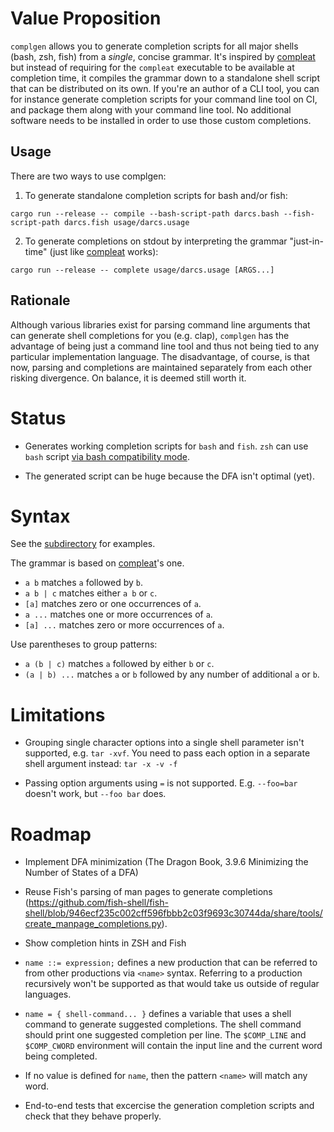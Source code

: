 # Value Proposition

`complgen` allows you to generate completion scripts for all major shells (bash, zsh, fish) from a *single*,
concise grammar.  It's inspired by [compleat](https://github.com/mbrubeck/compleat/) but instead of requiring
for the `compleat` executable to be available at completion time, it compiles the grammar down to a standalone
shell script that can be distributed on its own.  If you're an author of a CLI tool, you can for instance
generate completion scripts for your command line tool on CI, and package them along with your command line
tool.  No additional software needs to be installed in order to use those custom completions.

## Usage

There are two ways to use complgen:

1. To generate standalone completion scripts for bash and/or fish:

```
cargo run --release -- compile --bash-script-path darcs.bash --fish-script-path darcs.fish usage/darcs.usage
```

2. To generate completions on stdout by interpreting the grammar "just-in-time" (just like [compleat](https://github.com/mbrubeck/compleat/) works):

```
cargo run --release -- complete usage/darcs.usage [ARGS...]
```

## Rationale

Although various libraries exist for parsing command line arguments that can generate shell completions for
you (e.g. clap), `complgen` has the advantage of being just a command line tool and thus not being tied to any
particular implementation language.  The disadvantage, of course, is that now, parsing and completions are
maintained separately from each other risking divergence.  On balance, it is deemed still worth it.

# Status

 * Generates working completion scripts for `bash` and `fish`.  `zsh` can use `bash` script [via bash
   compatibility mode](https://stackoverflow.com/a/8492043).

 * The generated script can be huge because the DFA isn't optimal (yet).

# Syntax

See the [subdirectory](usage/) for examples.

The grammar is based on [compleat](https://github.com/mbrubeck/compleat/blob/master/README.markdown#syntax)'s one.

 * `a b` matches `a` followed by `b`.
 * `a b | c` matches either `a b` or `c`.
 * `[a]` matches zero or one occurrences of `a`.
 * `a ...` matches one or more occurrences of `a`.
 * `[a] ...` matches zero or more occurrences of `a`.

Use parentheses to group patterns:

 * `a (b | c)` matches `a` followed by either `b` or `c`.
 * `(a | b) ...` matches `a` or `b` followed by any number of additional
   `a` or `b`.

# Limitations

 * Grouping single character options into a single shell parameter isn't supported, e.g. `tar -xvf`.  You need
   to pass each option in a separate shell argument instead: `tar -x -v -f`

 * Passing option arguments using `=` is not supported.  E.g. `--foo=bar` doesn't work, but `--foo bar` does.

# Roadmap

 * Implement DFA minimization (The Dragon Book, 3.9.6 Minimizing the Number of States of a DFA)

 * Reuse Fish's parsing of man pages to generate completions (https://github.com/fish-shell/fish-shell/blob/946ecf235c002cff596fbbb2c03f9693c30744da/share/tools/create_manpage_completions.py).

 * Show completion hints in ZSH and Fish

 * `name ::= expression;` defines a new production that can be referred to from other productions via `<name>`
   syntax.  Referring to a production recursively won't be supported as that would take us outside of regular languages.

 * `name = { shell-command... }` defines a variable that uses a shell command to generate suggested
   completions.  The shell command should print one suggested completion per line.  The `$COMP_LINE` and
   `$COMP_CWORD` environment will contain the input line and the current word being completed.

 * If no value is defined for `name`, then the pattern `<name>` will match any word.

 * End-to-end tests that excercise the generation completion scripts and check that they behave properly.
